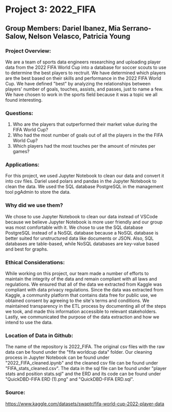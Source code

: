 # Project 3: 2022_FIFA
## Group Members: Dariel Ibanez, Mia Serrano-Salow, Nelson Velasco, Patricia Young

### Project Overview:
We are a team of sports data engineers researching and uploading player data from the 2022 FIFA World Cup into a database for soccer scouts to use to determine the best players to rectruit. We have determined which players are the best based on their skills and performance in the 2022 FIFA World Cup. We have defined "best" by analyzing the relationships between players' number of goals, touches, assists, and passes, just to name a few. We have chosen to work in the sports field because it was a topic we all found interesting. 


### Questions:
1. Who are the players that outperformed their market value during the FIFA World Cup?
2. Who had the most number of goals out of all the players in the the FIFA World Cup?
3. Which players had the most touches per the amount of minutes per games?

### Applications:
For this project, we used Jupyter Notebook to clean our data and convert it into csv files. Dariel used polars and pandas in the Jupyter Notebook to clean the data. We used the SQL database PostgreSQL in the management tool pgAdmin to store the data.

### Why did we use them?
We chose to use Jupyter Notebook to clean our data instead of VSCode because we believe Jupyter Notebook is more user friendly and our group was most comfortable with it. We chose to use the SQL database PostgreSQL instead of a NoSQL database because a NoSQL database is better suited for unstructured data like documents or JSON. Also, SQL databases are table-based, while NoSQL databases are key-value based and best for graphs.

### Ethical Considerations:
While working on this project, our team made a number of efforts to maintain the integrity of the data and remain compliant with all laws and regulations. We ensured that all of the data we extracted from Kaggle was compliant with data privacy regulations. Since the data was extracted from Kaggle, a community platform that contains data free for public use, we obtained consent by agreeing to the site's terms and conditions. We maintained transparency in the ETL process by documenting all of the steps we took, and made this information accessible to relevant stakeholders. Lastly, we communicated the purpose of the data extraction and how we intend to use the data. 

### Location of Data in Github:
The name of the repository is 2022_FIFA. The original csv files with the raw data can be found under the "fifa worldcup data" folder. Our cleaning process in Jupyter Notebook can be found under "2022_FIFA_cleaned.ipynb" and the cleaned csv file can be found under "FIFA_stats_cleaned.csv". The data in the sql file can be found under "player stats and position stats.sql" and the ERD and its code can be found under "QuickDBD-FIFA ERD (1).png" and "QuickDBD-FIFA ERD.sql".

### Source:
https://www.kaggle.com/datasets/swaptr/fifa-world-cup-2022-player-data
